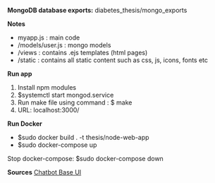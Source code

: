 **MongoDB database exports:**
diabetes_thesis/mongo_exports

**Notes**
- myapp.js : main code
- /models/user.js : mongo models
- /views : contains .ejs templates (html pages)
- /static : contains all static content such as css, js, icons, fonts etc

**Run app**
1. Install npm modules
2. $systemctl start mongod.service
2. Run make file using command : $ make
3. URL: localhost:3000/

**Run Docker**
- $sudo docker build . -t thesis/node-web-app
- $sudo docker-compose up

Stop docker-compose: $sudo docker-compose down

**Sources**
<a href="https://github.com/HarshvardhanThosar/ChatBot-UI">Chatbot Base UI<a>
